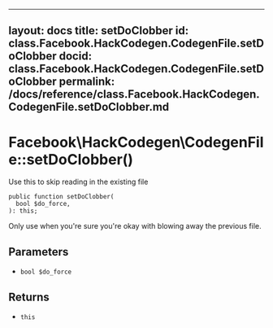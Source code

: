 
***

layout: docs
title: setDoClobber
id: class.Facebook.HackCodegen.CodegenFile.setDoClobber
docid: class.Facebook.HackCodegen.CodegenFile.setDoClobber
permalink: /docs/reference/class.Facebook.HackCodegen.CodegenFile.setDoClobber.md
---







# Facebook\\HackCodegen\\CodegenFile::setDoClobber()




Use this to skip reading in the existing file




``` Hack
public function setDoClobber(
  bool $do_force,
): this;
```




Only use when you're sure you're okay with blowing away the previous file.




## Parameters




+ ` bool $do_force `




## Returns




* ` this `